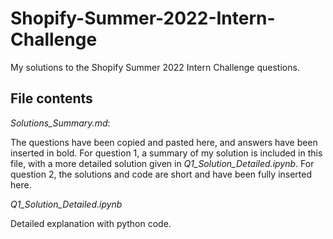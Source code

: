 # Shopify-Summer-2022-Intern-Challenge
My solutions to the Shopify Summer 2022 Intern Challenge questions.

## File contents

*Solutions_Summary.md*:

The questions have been copied and pasted here, and answers have been inserted in bold. For question 1, a summary of my solution is included in this file, with a more detailed solution given in *Q1_Solution_Detailed.ipynb*. For question 2, the solutions and code are short and have been fully inserted here.

*Q1_Solution_Detailed.ipynb*

Detailed explanation with python code.
